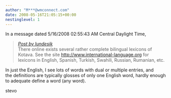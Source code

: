 ```yaml
---
author: "M***@wmconnect.com"
date: 2008-05-16T21:05:15+00:00
nestinglevel: 1
---
```

In a message dated 5/16/2008 02:55:43 AM Central Daylight Time,  

> [_Post by lundesik_](/X7lXcIxk/community-translations#post19)  
> There online exists several rather complete bilingual lexicons of  
> Kotava. See the site http://www.international-language.org for  
> lexicons in English, Spanish, Turkish, Swahili, Russian, Rumanian, etc.  
> 

In just the English, I see lots of words with dual or multiple entries, and  
the definitions are typically glosses of only one English word, hardly enough  
to adequate define a word (any word).  
  
stevo </HTML>
